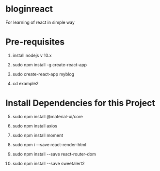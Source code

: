 # bloginreact
For learning of react in simple way

# Pre-requisites
1. install nodejs v 10.x

2. sudo npm install -g create-react-app

3. sudo create-react-app myblog

4. cd example2

# Install Dependencies for this Project
5. sudo npm install @material-ui/core

6. sudo npm install axios

7. sudo npm install moment

8. sudo npm i --save react-render-html

9. sudo npm install --save react-router-dom

10. sudo npm install --save sweetalert2
